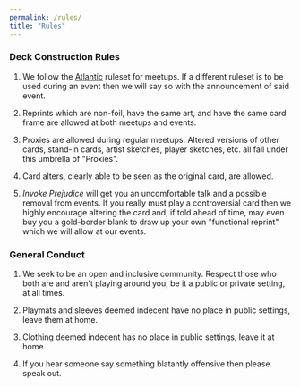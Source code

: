 ```yaml
---
permalink: /rules/
title: "Rules"
---
```


### Deck Construction Rules

1. We follow the [Atlantic][1] ruleset for meetups. If a different ruleset is to be used during an event then we will say so with the announcement of said event.

2. Reprints which are non-foil, have the same art, and have the same card frame are allowed at both meetups and events.

3. Proxies are allowed during regular meetups. Altered versions of other cards, stand-in cards, artist sketches, player sketches, etc. all fall under this umbrella of "Proxies".

4. Card alters, clearly able to be seen as the original card, are allowed.

5. *Invoke Prejudice* will get you an uncomfortable talk and a possible removal from events. If you really must play a controversial card then we highly encourage altering the card and, if told ahead of time, may even buy you a gold-border blank to draw up your own "functional reprint" which we will allow at our events.


### General Conduct

1. We seek to be an open and inclusive community. Respect those who both are and aren't playing around you, be it a public or private setting, at all times.

2. Playmats and sleeves deemed indecent have no place in public settings, leave them at home.

3. Clothing deemed indecent has no place in public settings, leave it at home.

4. If you hear someone say something blatantly offensive then please speak out.

[1]: https://sentineloldschoolmtg.com/atlantic-93-94/ "Atlantic 93/94 Magic Rules"
